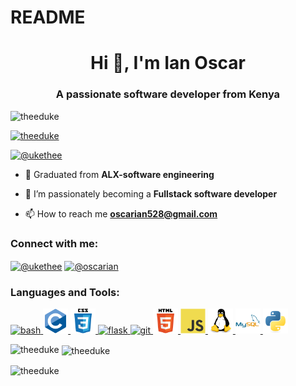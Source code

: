 # README
<h1 align="center">Hi 👋, I'm Ian Oscar</h1>
<h3 align="center">A passionate software developer from Kenya</h3>

<p align="left"> <img src="https://komarev.com/ghpvc/?username=theeduke&label=Profile%20views&color=0e75b6&style=flat" alt="theeduke" /> </p>

<p align="left"> <a href="https://github.com/ryo-ma/github-profile-trophy"><img src="https://github-profile-trophy.vercel.app/?username=theeduke" alt="theeduke" /></a> </p>

<p align="left"> <a href="https://twitter.com/@ukethee" target="blank"><img src="https://img.shields.io/twitter/follow/@ukethee?logo=twitter&style=for-the-badge" alt="@ukethee" /></a> </p>

- 🔭 Graduated from  **ALX-software engineering**

- 🌱 I’m passionately becoming a **Fullstack software developer**

- 📫 How to reach me **oscarian528@gmail.com**

<h3 align="left">Connect with me:</h3>
<p align="left">
<a href="https://twitter.com/@ukethee" target="blank"><img align="center" src="https://raw.githubusercontent.com/rahuldkjain/github-profile-readme-generator/master/src/images/icons/Social/twitter.svg" alt="@ukethee" height="30" width="40" /></a>
<a href="https://medium.com/@oscarian" target="blank"><img align="center" src="https://raw.githubusercontent.com/rahuldkjain/github-profile-readme-generator/master/src/images/icons/Social/medium.svg" alt="@oscarian" height="30" width="40" /></a>
</p>

<h3 align="left">Languages and Tools:</h3>
<p align="left"> <a href="https://www.gnu.org/software/bash/" target="_blank" rel="noreferrer"> <img src="https://www.vectorlogo.zone/logos/gnu_bash/gnu_bash-icon.svg" alt="bash" width="40" height="40"/> </a> <a href="https://www.cprogramming.com/" target="_blank" rel="noreferrer"> <img src="https://raw.githubusercontent.com/devicons/devicon/master/icons/c/c-original.svg" alt="c" width="40" height="40"/> </a> <a href="https://www.w3schools.com/css/" target="_blank" rel="noreferrer"> <img src="https://raw.githubusercontent.com/devicons/devicon/master/icons/css3/css3-original-wordmark.svg" alt="css3" width="40" height="40"/> </a> <a href="https://flask.palletsprojects.com/" target="_blank" rel="noreferrer"> <img src="https://www.vectorlogo.zone/logos/pocoo_flask/pocoo_flask-icon.svg" alt="flask" width="40" height="40"/> </a> <a href="https://git-scm.com/" target="_blank" rel="noreferrer"> <img src="https://www.vectorlogo.zone/logos/git-scm/git-scm-icon.svg" alt="git" width="40" height="40"/> </a> <a href="https://www.w3.org/html/" target="_blank" rel="noreferrer"> <img src="https://raw.githubusercontent.com/devicons/devicon/master/icons/html5/html5-original-wordmark.svg" alt="html5" width="40" height="40"/> </a> <a href="https://developer.mozilla.org/en-US/docs/Web/JavaScript" target="_blank" rel="noreferrer"> <img src="https://raw.githubusercontent.com/devicons/devicon/master/icons/javascript/javascript-original.svg" alt="javascript" width="40" height="40"/> </a> <a href="https://www.linux.org/" target="_blank" rel="noreferrer"> <img src="https://raw.githubusercontent.com/devicons/devicon/master/icons/linux/linux-original.svg" alt="linux" width="40" height="40"/> </a> <a href="https://www.mysql.com/" target="_blank" rel="noreferrer"> <img src="https://raw.githubusercontent.com/devicons/devicon/master/icons/mysql/mysql-original-wordmark.svg" alt="mysql" width="40" height="40"/> </a> <a href="https://www.python.org" target="_blank" rel="noreferrer"> <img src="https://raw.githubusercontent.com/devicons/devicon/master/icons/python/python-original.svg" alt="python" width="40" height="40"/> </a> </p>

<p><img align="left" src="https://github-readme-stats.vercel.app/api/top-langs?username=theeduke&show_icons=true&locale=en&layout=compact" alt="theeduke" /></p>

<p>&nbsp;<img align="center" src="https://github-readme-stats.vercel.app/api?username=theeduke&show_icons=true&locale=en" alt="theeduke" /></p>

<p><img align="center" src="https://github-readme-streak-stats.herokuapp.com/?user=theeduke&" alt="theeduke" /></p>
